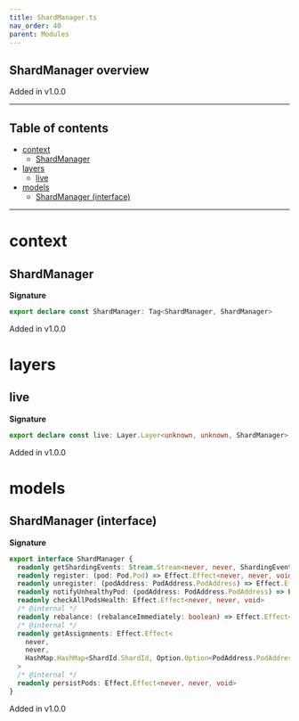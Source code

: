 ```yaml
---
title: ShardManager.ts
nav_order: 40
parent: Modules
---
```


## ShardManager overview

Added in v1.0.0

---

<h2 class="text-delta">Table of contents</h2>

- [context](#context)
  - [ShardManager](#shardmanager)
- [layers](#layers)
  - [live](#live)
- [models](#models)
  - [ShardManager (interface)](#shardmanager-interface)

---

# context

## ShardManager

**Signature**

```ts
export declare const ShardManager: Tag<ShardManager, ShardManager>
```

Added in v1.0.0

# layers

## live

**Signature**

```ts
export declare const live: Layer.Layer<unknown, unknown, ShardManager>
```

Added in v1.0.0

# models

## ShardManager (interface)

**Signature**

```ts
export interface ShardManager {
  readonly getShardingEvents: Stream.Stream<never, never, ShardingEvent.ShardingEvent>
  readonly register: (pod: Pod.Pod) => Effect.Effect<never, never, void>
  readonly unregister: (podAddress: PodAddress.PodAddress) => Effect.Effect<never, never, void>
  readonly notifyUnhealthyPod: (podAddress: PodAddress.PodAddress) => Effect.Effect<never, never, void>
  readonly checkAllPodsHealth: Effect.Effect<never, never, void>
  /* @internal */
  readonly rebalance: (rebalanceImmediately: boolean) => Effect.Effect<never, never, void>
  /* @internal */
  readonly getAssignments: Effect.Effect<
    never,
    never,
    HashMap.HashMap<ShardId.ShardId, Option.Option<PodAddress.PodAddress>>
  >
  /* @internal */
  readonly persistPods: Effect.Effect<never, never, void>
}
```

Added in v1.0.0
